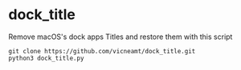 # dock_title

Remove macOS's dock apps Titles and restore them with this script

```
git clone https://github.com/vicneamt/dock_title.git
python3 dock_title.py
```
